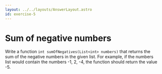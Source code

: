 ```yaml
---
layout: ../../layouts/AnswerLayout.astro
id: exercise-5
---
```


#  Sum of negative numbers

Write a function `int sumOfNegatives(List<int> numbers)` that returns the sum of the negative numbers in the given list. For example, if the numbers list would contain the numbers -1, 2, -4, the function should return the value -5.